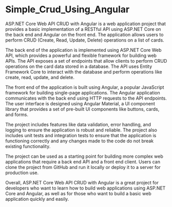 # Simple_Crud_Using_Angular
ASP.NET Core Web API CRUD with Angular is a web application project that provides a basic implementation of a RESTful API using ASP.NET Core on the back end and Angular on the front end. The application allows users to perform CRUD (Create, Read, Update, Delete) operations on a list of cards.

The back end of the application is implemented using ASP.NET Core Web API, which provides a powerful and flexible framework for building web APIs. The API exposes a set of endpoints that allow clients to perform CRUD operations on the card data stored in a database. The API uses Entity Framework Core to interact with the database and perform operations like create, read, update, and delete.

The front end of the application is built using Angular, a popular JavaScript framework for building single-page applications. The Angular application communicates with the back end using HTTP requests to the API endpoints. The user interface is designed using Angular Material, a UI component library that provides a set of pre-built UI components like buttons, cards, and forms.

The project includes features like data validation, error handling, and logging to ensure the application is robust and reliable. The project also includes unit tests and integration tests to ensure that the application is functioning correctly and any changes made to the code do not break existing functionality.

The project can be used as a starting point for building more complex web applications that require a back end API and a front end client. Users can clone the project from GitHub and run it locally or deploy it to a server for production use.

Overall, ASP.NET Core Web API CRUD with Angular is a great project for developers who want to learn how to build web applications using ASP.NET Core and Angular, as well as for those who want to build a basic web application quickly and easily.
